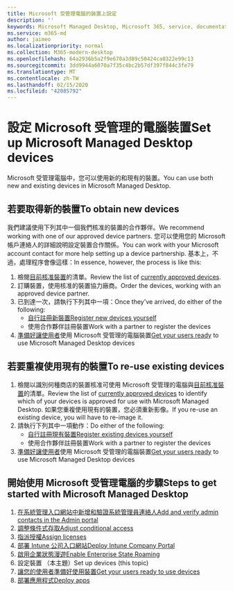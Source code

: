 ```yaml
---
title: Microsoft 受管理電腦的裝置上設定
description: ''
keywords: Microsoft Managed Desktop, Microsoft 365, service, documentation, Microsoft 受管理的電腦, Microsoft 365, 服務, 文件
ms.service: m365-md
author: jaimeo
ms.localizationpriority: normal
ms.collection: M365-modern-desktop
ms.openlocfilehash: 64a2936b5a2f9e670a3d89c50424ca0322e99c13
ms.sourcegitcommit: 3dd9944a6070a7f35c4bc2b57df397f844c3fe79
ms.translationtype: MT
ms.contentlocale: zh-TW
ms.lasthandoff: 02/15/2020
ms.locfileid: "42085792"
---
```

# <a name="set-up-microsoft-managed-desktop-devices"></a><span data-ttu-id="cf140-103">設定 Microsoft 受管理的電腦裝置</span><span class="sxs-lookup"><span data-stu-id="cf140-103">Set up Microsoft Managed Desktop devices</span></span>

<span data-ttu-id="cf140-104">Microsoft 受管理電腦中，您可以使用新的和現有的裝置。</span><span class="sxs-lookup"><span data-stu-id="cf140-104">You can use both new and existing devices in Microsoft Managed Desktop.</span></span>

## <a name="to-obtain-new-devices"></a><span data-ttu-id="cf140-105">若要取得新的裝置</span><span class="sxs-lookup"><span data-stu-id="cf140-105">To obtain new devices</span></span>

<span data-ttu-id="cf140-106">我們建議使用下列其中一個我們核准的裝置的合作夥伴。</span><span class="sxs-lookup"><span data-stu-id="cf140-106">We recommend working with one of our approved device partners.</span></span> <span data-ttu-id="cf140-107">您可以使用您的 Microsoft 帳戶連絡人的詳細說明設定裝置合作關係。</span><span class="sxs-lookup"><span data-stu-id="cf140-107">You can work with your Microsoft account contact for more help setting up a device partnership.</span></span> <span data-ttu-id="cf140-108">基本上，不過，處理程序會像這樣：</span><span class="sxs-lookup"><span data-stu-id="cf140-108">In essence, however, the process is like this:</span></span>

1. <span data-ttu-id="cf140-109">檢閱[目前核准裝置](../service-description/device-list.md)的清單。</span><span class="sxs-lookup"><span data-stu-id="cf140-109">Review the list of [currently approved devices](../service-description/device-list.md).</span></span>
2. <span data-ttu-id="cf140-110">訂購裝置，使用核准的裝置協力廠商。</span><span class="sxs-lookup"><span data-stu-id="cf140-110">Order the devices, working with an approved device partner.</span></span>
3. <span data-ttu-id="cf140-111">已到達一次，請執行下列其中一項：</span><span class="sxs-lookup"><span data-stu-id="cf140-111">Once they've arrived, do either of the following:</span></span>
    - [<span data-ttu-id="cf140-112">自行註冊新裝置</span><span class="sxs-lookup"><span data-stu-id="cf140-112">Register new devices yourself</span></span>](register-devices-self.md)
    - <span data-ttu-id="cf140-113">使用合作夥伴註冊裝置</span><span class="sxs-lookup"><span data-stu-id="cf140-113">Work with a partner to register the devices</span></span>
4. <span data-ttu-id="cf140-114">[準備好讓使用者](get-started-devices.md)使用 Microsoft 受管理的電腦裝置</span><span class="sxs-lookup"><span data-stu-id="cf140-114">[Get your users ready](get-started-devices.md) to use Microsoft Managed Desktop devices</span></span>

## <a name="to-re-use-existing-devices"></a><span data-ttu-id="cf140-115">若要重複使用現有的裝置</span><span class="sxs-lookup"><span data-stu-id="cf140-115">To re-use existing devices</span></span>

1. <span data-ttu-id="cf140-116">檢閱以識別何種商店的裝置核准可使用 Microsoft 受管理的電腦與[目前核准裝置](../service-description/device-list.md)的清單。</span><span class="sxs-lookup"><span data-stu-id="cf140-116">Review the list of [currently approved devices](../service-description/device-list.md) to identify which of your devices is approved for use with Microsoft Managed Desktop.</span></span> <span data-ttu-id="cf140-117">如果您重複使用現有的裝置，您必須重新影像。</span><span class="sxs-lookup"><span data-stu-id="cf140-117">If you re-use an existing device, you will have to re-image it.</span></span>
2. <span data-ttu-id="cf140-118">請執行下列其中一項動作：</span><span class="sxs-lookup"><span data-stu-id="cf140-118">Do either of the following:</span></span>
    - [<span data-ttu-id="cf140-119">自行註冊現有裝置</span><span class="sxs-lookup"><span data-stu-id="cf140-119">Register existing devices yourself</span></span>](register-reused-devices-self.md)
    - <span data-ttu-id="cf140-120">使用合作夥伴註冊裝置</span><span class="sxs-lookup"><span data-stu-id="cf140-120">Work with a partner to register the devices</span></span>
3. <span data-ttu-id="cf140-121">[準備好讓使用者](get-started-devices.md)使用 Microsoft 受管理的電腦裝置</span><span class="sxs-lookup"><span data-stu-id="cf140-121">[Get your users ready](get-started-devices.md) to use Microsoft Managed Desktop devices</span></span>

## <a name="steps-to-get-started-with-microsoft-managed-desktop"></a><span data-ttu-id="cf140-122">開始使用 Microsoft 受管理電腦的步驟</span><span class="sxs-lookup"><span data-stu-id="cf140-122">Steps to get started with Microsoft Managed Desktop</span></span>

1. [<span data-ttu-id="cf140-123">在系統管理入口網站中新增和驗證系統管理員連絡人</span><span class="sxs-lookup"><span data-stu-id="cf140-123">Add and verify admin contacts in the Admin portal</span></span>](add-admin-contacts.md)
2. [<span data-ttu-id="cf140-124">調整條件式存取</span><span class="sxs-lookup"><span data-stu-id="cf140-124">Adjust conditional access</span></span>](conditional-access.md)
3. [<span data-ttu-id="cf140-125">指派授權</span><span class="sxs-lookup"><span data-stu-id="cf140-125">Assign licenses</span></span>](assign-licenses.md)
4. [<span data-ttu-id="cf140-126">部署 Intune 公司入口網站</span><span class="sxs-lookup"><span data-stu-id="cf140-126">Deploy Intune Company Portal</span></span>](company-portal.md)
5. [<span data-ttu-id="cf140-127">啟用企業狀態漫遊</span><span class="sxs-lookup"><span data-stu-id="cf140-127">Enable Enterprise State Roaming</span></span>](enterprise-state-roaming.md)
6. <span data-ttu-id="cf140-128">設定裝置 （本主題）</span><span class="sxs-lookup"><span data-stu-id="cf140-128">Set up devices (this topic)</span></span>
7. [<span data-ttu-id="cf140-129">讓您的使用者準備好使用裝置</span><span class="sxs-lookup"><span data-stu-id="cf140-129">Get your users ready to use devices</span></span>](get-started-devices.md)
8. [<span data-ttu-id="cf140-130">部署應用程式</span><span class="sxs-lookup"><span data-stu-id="cf140-130">Deploy apps</span></span>](deploy-apps.md)
